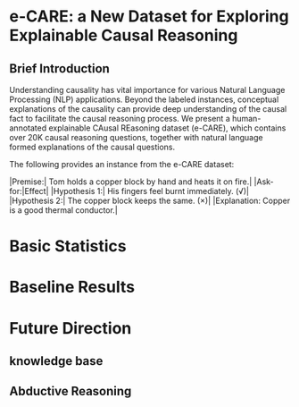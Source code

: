 # e-CARE: a New Dataset for Exploring Explainable Causal Reasoning

## Brief Introduction
Understanding causality has vital importance for various Natural Language Processing (NLP) applications. Beyond the labeled instances, conceptual explanations of the causality can provide deep understanding of the causal fact to facilitate the causal reasoning process. We present a human-annotated explainable CAusal REasoning dataset (e-CARE), which contains over 20K causal reasoning questions, together with natural language formed explanations of the causal questions. 

The following provides an instance from the e-CARE dataset:

|Premise:| Tom holds a copper block by hand and heats it on fire.|
|Ask-for:|Effect|
|Hypothesis 1:| His fingers feel burnt immediately. (√)|
|Hypothesis 2:| The copper block keeps the same. (×)|
|Explanation: Copper is a good thermal conductor.|

# Basic Statistics


# Baseline Results


# Future Direction

## knowledge base

## Abductive Reasoning
